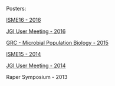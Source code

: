 Posters:

[ISME16 - 2016](https://drive.google.com/file/d/0Bwlo0AMx9pqmeE5zYVBtNmlIRk0/view?usp=sharing)

[JGI User Meeting - 2016](https://drive.google.com/file/d/0Bwlo0AMx9pqmUmtJLW9yMEhHX1E/view?usp=sharing)

[GRC - Microbial Population Biology - 2015](https://drive.google.com/open?id=0Bwlo0AMx9pqmbjU3Q19IQ0p5blk)

[ISME15  - 2014](https://drive.google.com/file/d/0Bwlo0AMx9pqmTU1KdnB5X1Ntalk/view?usp=sharing)

[JGI User Meeting - 2014](https://drive.google.com/file/d/0Bwlo0AMx9pqmZ2pUY0JzeXZUQ3M/view?usp=sharing)

Raper Symposium - 2013

